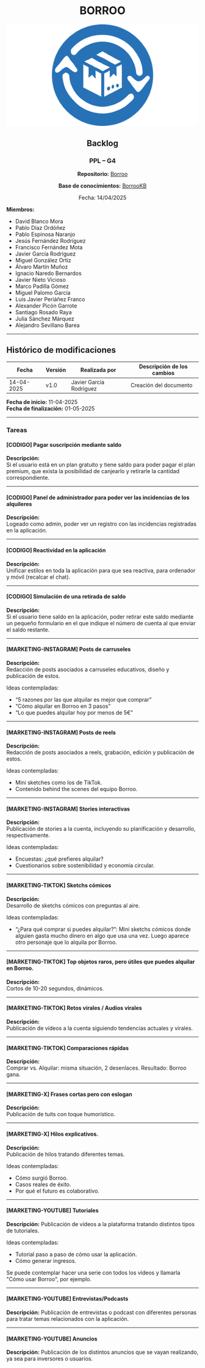 <div align=center>

# BORROO

![](../imagenes/borrooLogo.png)

## Backlog

### PPL – G4

**Repositorio:** [Borroo](https://github.com/ISPP-2425-G4/borroo)

**Base de conocimientos:** [BorrooKB](https://borrookb.netlify.app/)

Fecha: 14/04/2025

</div>

**Miembros:**

- David Blanco Mora
- Pablo Díaz Ordóñez
- Pablo Espinosa Naranjo
- Jesús Fernández Rodríguez
- Francisco Fernández Mota
- Javier García Rodríguez
- Miguel González Ortiz
- Álvaro Martín Muñoz
- Ignacio Naredo Bernardos
- Javier Nieto Vicioso
- Marco Padilla Gómez
- Miguel Palomo García
- Luis Javier Periáñez Franco
- Alexander Picón Garrote
- Santiago Rosado Raya
- Julia Sánchez Márquez
- Alejandro Sevillano Barea

---

## **Histórico de modificaciones**

| Fecha      | Versión | Realizada por           | Descripción de los cambios |
| ---------- | ------- | ----------------------- | -------------------------- |
| 14-04-2025 | v1.0    | Javier García Rodríguez | Creación del documento     |



**Fecha de inicio:** 11-04-2025  
**Fecha de finalización:** 01-05-2025

---

### Tareas

#### [CODIGO] Pagar suscripción mediante saldo

**Descripción:**  
Si el usuario está en un plan gratuito y tiene saldo para poder pagar el plan premium, que exista la posibilidad de canjearlo y retirarle la cantidad correspondiente.

---

#### [CODIGO] Panel de administrador para poder ver las incidencias de los alquileres
**Descripción:**  
Logeado como admin, poder ver un registro con las incidencias registradas en la aplicación.

---

#### [CODIGO] Reactividad en la aplicación
**Descripción:**  
Unificar estilos en toda la aplicación para que sea reactiva, para ordenador y móvil (recalcar el chat).

---

#### [CODIGO] Simulación de una retirada de saldo
**Descripción:**  
Si el usuario tiene saldo en la aplicación, poder retirar este saldo mediante un pequeño formulario en el que indique el número de cuenta al que enviar el saldo restante.

---

#### [MARKETING-INSTAGRAM] Posts de carruseles
**Descripción:**  
Redacción de posts asociados a carruseles educativos, diseño y publicación de estos.

Ideas contempladas:

- “5 razones por las que alquilar es mejor que comprar”
- “Cómo alquilar en Borroo en 3 pasos”
- “Lo que puedes alquilar hoy por menos de 5€”

---

#### [MARKETING-INSTAGRAM] Posts de reels
**Descripción:**  
Redacción de posts asociados a reels, grabación, edición y publicación de estos.

Ideas contempladas:

- Mini sketches como los de TikTok.
- Contenido behind the scenes del equipo Borroo.



---

#### [MARKETING-INSTAGRAM] Stories interactivas 
**Descripción:**  
Publicación de stories a la cuenta, incluyendo su planificación y desarrollo, respectivamente.

Ideas contempladas:

- Encuestas: ¿qué prefieres alquilar?
- Cuestionarios sobre sostenibilidad y economía circular.

---

#### [MARKETING-TIKTOK] Sketchs cómicos
**Descripción:**  
Desarrollo de sketchs cómicos con preguntas al aire.

Ideas contempladas:

- “¿Para qué comprar si puedes alquilar?”:  Mini sketchs cómicos donde alguien gasta mucho dinero en algo que usa una vez. Luego aparece otro personaje que lo alquila por Borroo.

---

#### [MARKETING-TIKTOK] Top objetos raros, pero útiles que puedes alquilar en Borroo.
**Descripción:**  
Cortos de 10-20 segundos, dinámicos.

---

#### [MARKETING-TIKTOK] Retos virales / Audios virales
**Descripción:**  
Publicación de vídeos a la cuenta siguiendo tendencias actuales y virales.

---

#### [MARKETING-TIKTOK] Comparaciones rápidas
**Descripción:**  
Comprar vs. Alquilar: misma situación, 2 desenlaces. Resultado: Borroo gana.

---

#### [MARKETING-X] Frases cortas pero con eslogan
**Descripción:**  
Publicación de tuits con toque humorístico.

---

#### [MARKETING-X] Hilos explicativos.
**Descripción:**  
Publicación de hilos tratando diferentes temas.

Ideas contempladas:

- Cómo surgió Borroo.
- Casos reales de éxito.
- Por qué el futuro es colaborativo.

---

#### [MARKETING-YOUTUBE] Tutoriales
**Descripción:**
Publicación de vídeos a la plataforma tratando distintos tipos de tutoriales.

Ideas contempladas:

- Tutorial paso a paso de cómo usar la aplicación.
- Cómo generar ingresos.

Se puede contemplar hacer una serie con todos los vídeos y llamarla "Cómo usar Borroo", por ejemplo.

---

#### [MARKETING-YOUTUBE] Entrevistas/Podcasts
**Descripción:**
Publicación de entrevistas o podcast con diferentes personas para tratar temas relacionados con la aplicación.

---

#### [MARKETING-YOUTUBE] Anuncios
**Descripción:**
Publicación de los distintos anuncios que se vayan realizando, ya sea para inversores o usuarios.